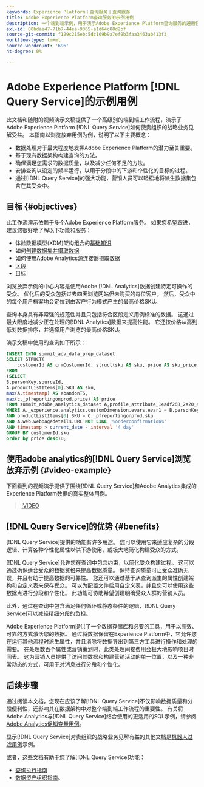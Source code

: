 ```yaml
---
keywords: Experience Platform；查询服务；查询服务
title: Adobe Experience Platform查询服务的示例用例
description: 一个端到端示例，用于演示Adobe Experience Platform查询服务的通用性和好处。
exl-id: 00bdae47-71b7-44ea-9365-a1d64c88d2bf
source-git-commit: f129c215ebc5dc169b9a7ef9b3faa3463ab413f3
workflow-type: tm+mt
source-wordcount: '696'
ht-degree: 0%

---
```


# Adobe Experience Platform [!DNL Query Service]的示例用例

此文档和随附的视频演示文稿提供了一个高级别的端到端工作流程，演示了Adobe Experience Platform [!DNL Query Service]如何使贵组织的战略业务见解受益。 本指南以浏览放弃用例为例，说明了以下主要概念：

* 数据处理对于最大程度地发挥Adobe Experience Platform的潜力至关重要。
* 基于现有数据架构构建查询的方法。
* 确保满足您需求的数据质量，以及减少任何不足的方法。
* 安排查询以设定的频率运行，以用于分段中的下游和个性化的目标的过程。
* 通过[!DNL Query Service]的强大功能，营销人员可以轻松地将派生数据集包含在其受众中。

## 目标 {#objectives}

此工作流演示依赖于多个Adobe Experience Platform服务。 如果您希望跟进，建议您很好地了解以下功能和服务：

* 体验数据模型(XDM)架构组合的[基础知识](../../xdm/schema/composition.md)
* 如何[创建数据集并摄取数据](https://experienceleague.adobe.com/docs/platform-learn/tutorials/data-ingestion/create-datasets-and-ingest-data.html)
* 如何使用Adobe Analytics源连接器[摄取数据](https://experienceleague.adobe.com/docs/platform-learn/tutorials/sources/ingest-data-from-adobe-analytics.html)
* [区段](../../segmentation/home.md)
* [目标](../../destinations/home.md)

浏览放弃示例的中心内容是使用Adobe [!DNL Analytics]数据创建特定可操作的受众。 优化后的受众包括过去四天浏览网站但未购买的每位客户。 然后，受众中的每个用户档案均会定位到由客户行为模式产生的最高价格SKU。

查询本身具有非常强的规范性并且只包括符合区段定义用例标准的数据。 这通过最大限度地减少正在处理的[!DNL Analytics]数据来提高性能。 它还按价格从高到低对数据排序，并选择用户浏览的最高价格SKU。

演示文稿中使用的查询如下所示：

```sql
INSERT INTO summit_adv_data_prep_dataset
SELECT STRUCT(
    customerId AS crmCustomerId, struct(sku AS sku, price AS sku_price, abandonTS AS abandonTS) AS abandonBrowse) AS _pfreportingonprod
FROM
(SELECT
B.personKey.sourceId,
A.productListItems[0].SKU AS sku,
max(A.timestamp) AS abandonTS,
max(c._pfreportingonprod.price) AS price
FROM summit_adobe_analytics_dataset A,profile_attribute_14adf268_2a20_4dee_bee6_a6b0e34616a9 B,summit_product_dataset c
WHERE A._experience.analytics.customDimension.evars.evar1 = B.personKey.sourceID
AND productListItems[0].SKU = C._pfreportingonprod.sku
AND A.web.webpagedetails.URL NOT LIKE '%orderconfirmation%'
AND timestamp > current_date - interval '4 day'
GROUP BY customerId,sku
order by price desc)D;
```

## 使用adobe analytics的[!DNL Query Service]浏览放弃示例 {#video-example}

下面看到的视频演示提供了围绕[!DNL Query Service]和Adobe Analytics集成的Experience Platform数据的真实整体用例。

>[!VIDEO](https://video.tv.adobe.com/v/342533?quality=12&learn=on)

## [!DNL Query Service]的优势 {#benefits}

[!DNL Query Service]提供的功能有许多用途。 您可以使用它来适应复杂的分段逻辑、计算各种个性化属性以供下游使用，或极大地简化构建受众的方式。

[!DNL Query Service]允许您在查询中包含约束，以简化受众构建过程。 这可以通过确保适合受众的数据资格来提高数据质量。 保持查询质量可让受众准确无误，并且有助于提高数据的可靠性。 您还可以通过基于从查询派生的属性创建架构和自定义表来保存受众。 可以为配置文件启用自定义表，并且您可以使用这些数据点进行分段和个性化。 此功能可协助希望创建明确受众人群的营销人员。

此外，通过在查询中包含满足任何循环或静态条件的逻辑，[!DNL Query Service]可以减轻精细分段的负担。

Adobe Experience Platform提供了一个数据存储库和必要的工具，用于以高效、可靠的方式激活您的数据。 通过将数据保留在Experience Platform中，它允许您在运行其他流程时派生属性，并且消除将数据导出到第三方工具进行操作和处理的需要。 在处理数百个属性或营销策划时，此类处理间接费用会极大地影响项目时间表。 这为营销人员提供了访问其数据和构建营销活动的单一位置，以及一种非常动态的方式，可用于对消息进行分段和个性化。

## 后续步骤

通过阅读本文档，您现在应该了解[!DNL Query Service]不仅影响数据质量和分段便利性，还影响其在数据架构中对整个端到端工作流程的重要性。 有关将Adobe Analytics与[!DNL Query Service]结合使用的更适用的SQL示例，请参阅[Adobe Analytics促销变量用例](./merchandising-variables.md)。

显示[!DNL Query Service]对贵组织的战略业务见解有益的其他文档是[机器人过滤用例](./bot-filtering.md)示例。

或者，这些文档有助于您了解[!DNL Query Service]功能：

* [查询执行指南](../best-practices/writing-queries.md)
* [数据资产组织指南](../best-practices/organize-data-assets.md)。



